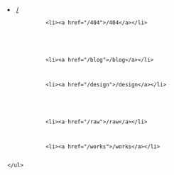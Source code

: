 <li><a href="/">/</a></li>
            
        
            
                <li><a href="/404">/404</a></li>
            
        
            
        
            
                <li><a href="/blog">/blog</a></li>
            
        
            
                <li><a href="/design">/design</a></li>
            
        
            
        
            
                <li><a href="/raw">/raw</a></li>
            
        
            
                <li><a href="/works">/works</a></li>
            
        
    </ul>
